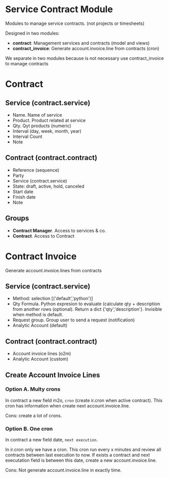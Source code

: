 # Service Contract Module #

Modules to manage service contracts. (not projects or timesheets)

Designed in two modules:

  * **contract**: Management services and contracts (model and views)
  * **contract\_invoice**: Generate account.invoice.line from contracts (cron)

We separate in two modules because is not necessary use contract\_invoice to manage contracts

# Contract #

## Service (contract.service) ##

  * Name. Name of service
  * Product. Product related at service
  * Qty. Qyt products (numeric)
  * Interval (day, week, month, year)
  * Interval Count
  * Note

## Contract (contract.contract) ##

  * Reference (sequence)
  * Party
  * Service (contract.service)
  * State: draft, active, hold, canceled
  * Start date
  * Finish date
  * Note

## Groups ##

  * **Contract Manager**. Access to services & co.
  * **Contract**. Access to Contract

# Contract Invoice #

Generate account.invoice.lines from contracts

## Service (contract.service) ##

  * Method: selection [('default','python')]
  * Qty Formula. Python expresion to evaluate (calculate qty + description from another rows (optional). Return a dict {'qty','description'}. Invisible when method is default.
  * Request group. Group user to send a request (notification)
  * Analytic Account (default)

## Contract (contract.contract) ##

  * Account invoice lines (o2m)
  * Analytic Account (custom)

## Create Account Invoice Lines ##

### Option A. Multy crons ###

In contract a new field m2o, `cron` (create ir.cron when active contract). This cron has information when create next account.invoice.line.

Cons: create a lot of crons.

### Option B. One cron ###

In contract a new field date, `next execution`.

In ir.cron only we have a cron. This cron run every x minutes and review all contracts between last execution to now. If exists a contract and next executation field is between this date, create a new account.invoice.line.

Cons: Not generate account.invoice.line in exactly time.